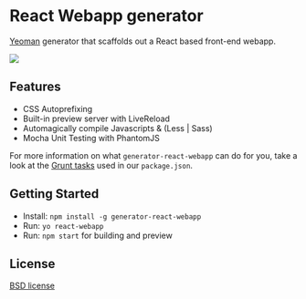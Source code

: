 # React Webapp generator

[Yeoman](http://yeoman.io) generator that scaffolds out a React based front-end webapp.

![](http://i.imgur.com/uKTT2Hj.png)

## Features

* CSS Autoprefixing
* Built-in preview server with LiveReload
* Automagically compile Javascripts & (Less | Sass)
* Mocha Unit Testing with PhantomJS

For more information on what `generator-react-webapp` can do for you, take a look at the [Grunt tasks](https://github.com/jimzhan/generator-react-webapp/blob/master/app/templates/package.json) used in our `package.json`.


## Getting Started

- Install: `npm install -g generator-react-webapp`
- Run: `yo react-webapp`
- Run: `npm start` for building and preview


## License

[BSD license](http://opensource.org/licenses/bsd-license.php)
